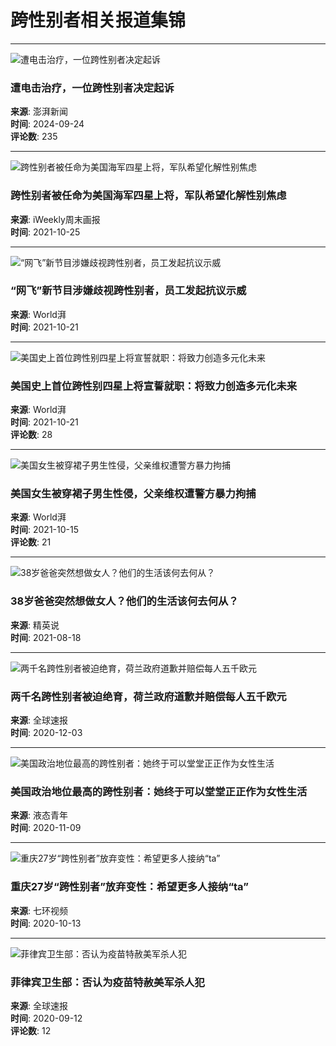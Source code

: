 # 跨性别者相关报道集锦

---

![遭电击治疗，一位跨性别者决定起诉](https://imagecloud.thepaper.cn/thepaper/image/323/352/782.jpg?x-oss-process=image/resize,w_332)  
### 遭电击治疗，一位跨性别者决定起诉  
**来源**: 澎湃新闻  
**时间**: 2024-09-24  
**评论数**: 235  

---

![跨性别者被任命为美国海军四星上将，军队希望化解性别焦虑](https://imagepphcloud.thepaper.cn/pph/image/160/387/673.jpg?x-oss-process=image/resize,w_332)  
### 跨性别者被任命为美国海军四星上将，军队希望化解性别焦虑  
**来源**: iWeekly周末画报  
**时间**: 2021-10-25  

---

![“网飞”新节目涉嫌歧视跨性别者，员工发起抗议示威](https://imagecloud.thepaper.cn/thepaper/image/159/762/365.jpg?x-oss-process=image/resize,w_332)  
### “网飞”新节目涉嫌歧视跨性别者，员工发起抗议示威  
**来源**: World湃  
**时间**: 2021-10-21  

---

![美国史上首位跨性别四星上将宣誓就职：将致力创造多元化未来](https://imagecloud.thepaper.cn/thepaper/image/159/726/987.jpeg?x-oss-process=image/resize,w_332)  
### 美国史上首位跨性别四星上将宣誓就职：将致力创造多元化未来  
**来源**: World湃  
**时间**: 2021-10-21  
**评论数**: 28  

---

![美国女生被穿裙子男生性侵，父亲维权遭警方暴力拘捕](https://imagecloud.thepaper.cn/thepaper/image/158/771/683.jpeg?x-oss-process=image/resize,w_332)  
### 美国女生被穿裙子男生性侵，父亲维权遭警方暴力拘捕  
**来源**: World湃  
**时间**: 2021-10-15  
**评论数**: 21  

---

![38岁爸爸突然想做女人？他们的生活该何去何从？](https://imagepphcloud.thepaper.cn/pph/image/148/993/556.jpg?x-oss-process=image/resize,w_332)  
### 38岁爸爸突然想做女人？他们的生活该何去何从？  
**来源**: 精英说  
**时间**: 2021-08-18   

---

![两千名跨性别者被迫绝育，荷兰政府道歉并赔偿每人五千欧元](https://imagecloud.thepaper.cn/thepaper/image/102/42/810.png?x-oss-process=image/resize,w_332)  
### 两千名跨性别者被迫绝育，荷兰政府道歉并赔偿每人五千欧元  
**来源**: 全球速报  
**时间**: 2020-12-03   

---

![美国政治地位最高的跨性别者：她终于可以堂堂正正作为女性生活](https://imagecloud.thepaper.cn/thepaper/image/97/888/174.jpg?x-oss-process=image/resize,w_332)  
### 美国政治地位最高的跨性别者：她终于可以堂堂正正作为女性生活  
**来源**: 液态青年  
**时间**: 2020-11-09  

---

![重庆27岁“跨性别者”放弃变性：希望更多人接纳“ta”](https://imagecloud.thepaper.cn/thepaper/image/93/324/250.jpg?x-oss-process=image/resize,w_332)  
### 重庆27岁“跨性别者”放弃变性：希望更多人接纳“ta”  
**来源**: 七环视频  
**时间**: 2020-10-13  

---

![菲律宾卫生部：否认为疫苗特赦美军杀人犯](https://imagecloud.thepaper.cn/thepaper/image/88/150/587.jpg?x-oss-process=image/resize,w_332)  
### 菲律宾卫生部：否认为疫苗特赦美军杀人犯  
**来源**: 全球速报  
**时间**: 2020-09-12  
**评论数**: 12  
<!-- tcd_original_link https://m.thepaper.cn/tag/78589 -->
